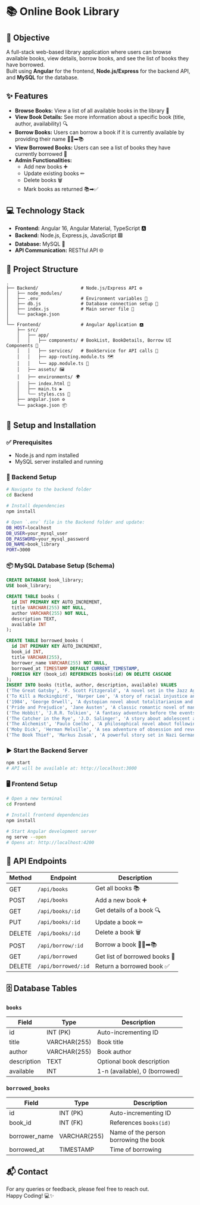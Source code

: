 # 📚 Online Book Library

## 🎯 Objective

A full-stack web-based library application where users can browse available books, view details, borrow books, and see the list of books they have borrowed.  
Built using **Angular** for the frontend, **Node.js/Express** for the backend API, and **MySQL** for the database.



## ✨ Features

- **Browse Books:** View a list of all available books in the library 📖  
- **View Book Details:** See more information about a specific book (title, author, availability) 🔍  
- **Borrow Books:** Users can borrow a book if it is currently available by providing their name 🙋‍♂️➡📚  
- **View Borrowed Books:** Users can see a list of books they have currently borrowed 📄  
- **Admin Functionalities:**  
  - Add new books ➕  
  - Update existing books ✏  
  - Delete books 🗑  
  - Mark books as returned 📚➡✅  



## 💻 Technology Stack

- **Frontend:** Angular 16, Angular Material, TypeScript 🅰  
- **Backend:** Node.js, Express.js, JavaScript 🟩  
- **Database:** MySQL 🐬  
- **API Communication:** RESTful API 🌐  



## 📁 Project Structure

```
.
├── Backend/                # Node.js/Express API ⚙
│   ├── node_modules/
│   ├── .env                # Environment variables 🔑
│   ├── db.js               # Database connection setup 🔗
│   ├── index.js            # Main server file 🚦
│   └── package.json
│
└── Frontend/               # Angular Application 🅰
    ├── src/
    │   ├── app/
    │   │   ├── components/ # BookList, BookDetails, Borrow UI Components 🧩
    │   │   ├── services/   # BookService for API calls 📡
    │   │   ├── app-routing.module.ts 🗺
    │   │   └── app.module.ts 🧱
    │   ├── assets/ 🖼
    │   ├── environments/ 🌍
    │   ├── index.html 📄
    │   ├── main.ts ▶
    │   └── styles.css 🎨
    ├── angular.json ⚙
    └── package.json 📦
```



## 🚀 Setup and Installation

### ✅ Prerequisites

- Node.js and npm installed  
- MySQL server installed and running  



### 🔧 Backend Setup

```bash
# Navigate to the backend folder
cd Backend

# Install dependencies
npm install

# Open `.env` file in the Backend folder and update:
DB_HOST=localhost
DB_USER=your_mysql_user
DB_PASSWORD=your_mysql_password
DB_NAME=book_library
PORT=3000
```

### 📦 MySQL Database Setup (Schema)

```sql
CREATE DATABASE book_library;
USE book_library;

CREATE TABLE books (
  id INT PRIMARY KEY AUTO_INCREMENT,
  title VARCHAR(255) NOT NULL,
  author VARCHAR(255) NOT NULL,
  description TEXT,
  available INT 
);

CREATE TABLE borrowed_books (
  id INT PRIMARY KEY AUTO_INCREMENT,
  book_id INT,
  title VARCHAR(255),
  borrower_name VARCHAR(255) NOT NULL,
  borrowed_at TIMESTAMP DEFAULT CURRENT_TIMESTAMP,
  FOREIGN KEY (book_id) REFERENCES books(id) ON DELETE CASCADE
);
INSERT INTO books (title, author, description, available) VALUES 
('The Great Gatsby', 'F. Scott Fitzgerald', 'A novel set in the Jazz Age, portraying the American dream.', 5),
('To Kill a Mockingbird', 'Harper Lee', 'A story of racial injustice and childhood innocence.', 3),
('1984', 'George Orwell', 'A dystopian novel about totalitarianism and surveillance.', 4),
('Pride and Prejudice', 'Jane Austen', 'A classic romantic novel of manners.', 2),
('The Hobbit', 'J.R.R. Tolkien', 'A fantasy adventure before the events of The Lord of the Rings.', 6),
('The Catcher in the Rye', 'J.D. Salinger', 'A story about adolescent alienation and rebellion.', 2),
('The Alchemist', 'Paulo Coelho', 'A philosophical novel about following your dreams.', 7),
('Moby Dick', 'Herman Melville', 'A sea adventure of obsession and revenge.', 1),
('The Book Thief', 'Markus Zusak', 'A powerful story set in Nazi Germany, narrated by Death.', 4);

```



### ▶ Start the Backend Server

```bash
npm start
# API will be available at: http://localhost:3000
```



### 🖥 Frontend Setup

```bash
# Open a new terminal
cd Frontend

# Install frontend dependencies
npm install

# Start Angular development server
ng serve --open
# Opens at: http://localhost:4200
```



## 🔗 API Endpoints

| Method | Endpoint               | Description                                      |
|--------|------------------------|--------------------------------------------------|
| GET    | `/api/books`           | Get all books 📚                                |
| POST   | `/api/books`           | Add a new book ➕                                |
| GET    | `/api/books/:id`       | Get details of a book 🔍                         |
| PUT    | `/api/books/:id`       | Update a book ✏                                  |
| DELETE | `/api/books/:id`       | Delete a book 🗑                                 |
| POST   | `/api/borrow/:id`      | Borrow a book 🙋‍♂️➡📚                            |
| GET    | `/api/borrowed`        | Get list of borrowed books 📄                    |
| DELETE | `/api/borrowed/:id`    | Return a borrowed book ✅                        |



## 🗄 Database Tables

### `books`

| Field       | Type         | Description                   |
|-------------|--------------|-------------------------------|
| id          | INT (PK)     | Auto-incrementing ID          |
| title       | VARCHAR(255) | Book title                    |
| author      | VARCHAR(255) | Book author                   |
| description | TEXT         | Optional book description     |
| available   | INT          | 1-n (available), 0 (borrowed) |

### `borrowed_books`

| Field         | Type         | Description                             |
|---------------|--------------|-----------------------------------------|
| id            | INT (PK)     | Auto-incrementing ID                    |
| book_id       | INT (FK)     | References `books(id)`                 |
| borrower_name | VARCHAR(255) | Name of the person borrowing the book  |
| borrowed_at   | TIMESTAMP    | Time of borrowing                      |


## 📬 Contact

For any queries or feedback, please feel free to reach out.  
Happy Coding! 💻✨


